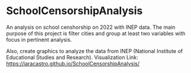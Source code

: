 # SchoolCensorshipAnalysis

An analysis on school censhorship on 2022 with INEP data.
The main purpose of this project is filter cities and group at least two variables with focus in pertinent analysis.

Also, create graphics to analyze the data from INEP (National Institute of Educational Studies and Research).
Visualization Link: https://iaracastro.github.io/SchoolCensorshipAnalysis/


